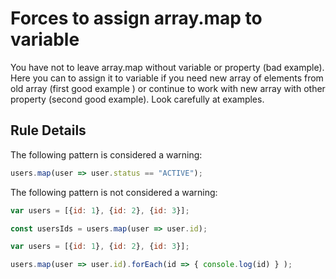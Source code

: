 # Forces to assign array.map to variable

You have not to leave array.map without variable or property (bad example). Here you can to assign it to variable if you need new array of elements from old array (first good example ) or continue to work with new array with other property (second good example). Look carefully at examples.

## Rule Details

The following pattern is considered a warning:

```js
users.map(user => user.status == "ACTIVE");
```

The following pattern is not considered a warning:

```js
var users = [{id: 1}, {id: 2}, {id: 3}];

const usersIds = users.map(user => user.id);

```

```js
var users = [{id: 1}, {id: 2}, {id: 3}];

users.map(user => user.id).forEach(id => { console.log(id) } );

```

